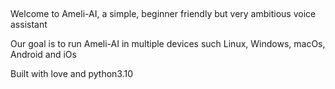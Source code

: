 ##

Welcome to Ameli-AI, a simple, beginner friendly but very ambitious voice assistant

Our goal is to run Ameli-AI in multiple devices such Linux, Windows, macOs, Android and iOs


Built with love and python3.10
